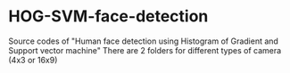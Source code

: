 # HOG-SVM-face-detection
Source codes of "Human face detection using Histogram of Gradient and Support vector machine"
There are 2 folders for different types of camera (4x3 or 16x9)
